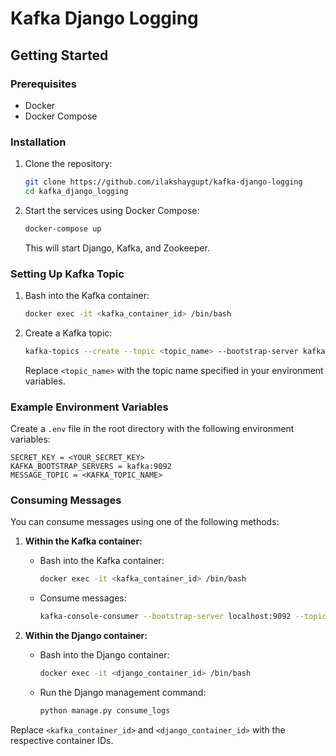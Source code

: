 
# Kafka Django Logging

## Getting Started

### Prerequisites

- Docker
- Docker Compose

### Installation

1. Clone the repository:
    ```sh
    git clone https://github.com/ilakshaygupt/kafka-django-logging
    cd kafka_django_logging
    ```

2. Start the services using Docker Compose:
    ```sh
    docker-compose up
    ```

    This will start Django, Kafka, and Zookeeper.

### Setting Up Kafka Topic

1. Bash into the Kafka container:
    ```sh
    docker exec -it <kafka_container_id> /bin/bash
    ```

2. Create a Kafka topic:
    ```sh
    kafka-topics --create --topic <topic_name> --bootstrap-server kafka:9092 --partitions 1 --replication-factor 1
    ```

    Replace `<topic_name>` with the topic name specified in your environment variables.

### Example Environment Variables
Create a `.env` file in the root directory with the following environment variables:

```env
SECRET_KEY = <YOUR_SECRET_KEY>
KAFKA_BOOTSTRAP_SERVERS = kafka:9092
MESSAGE_TOPIC = <KAFKA_TOPIC_NAME>
```

### Consuming Messages

You can consume messages using one of the following methods:

1. **Within the Kafka container:**
    - Bash into the Kafka container:
        ```sh
        docker exec -it <kafka_container_id> /bin/bash
        ```
    - Consume messages:
        ```sh
        kafka-console-consumer --bootstrap-server localhost:9092 --topic <topic_name>
        ```

2. **Within the Django container:**
    - Bash into the Django container:
        ```sh
        docker exec -it <django_container_id> /bin/bash
        ```
    - Run the Django management command:
        ```sh
        python manage.py consume_logs
        ```

Replace `<kafka_container_id>` and `<django_container_id>` with the respective container IDs.